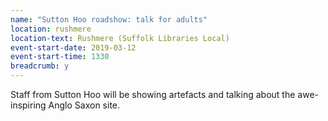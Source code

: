 ```yaml
---
name: "Sutton Hoo roadshow: talk for adults"
location: rushmere
location-text: Rushmere (Suffolk Libraries Local)
event-start-date: 2019-03-12
event-start-time: 1330
breadcrumb: y
---
```


Staff from Sutton Hoo will be showing artefacts and talking about the awe-inspiring Anglo Saxon site.
